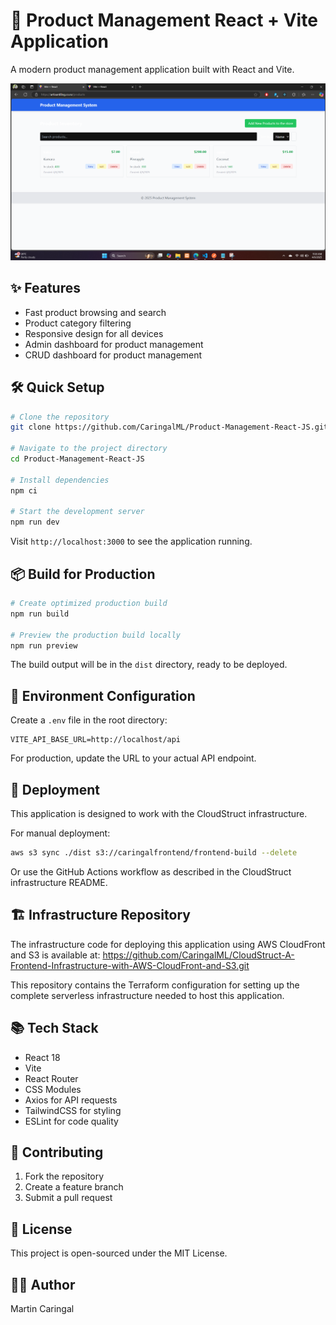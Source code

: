 # 🚀 Product Management React + Vite Application

A modern product management application built with React and Vite.

![Product Management App](2025.png)

## ✨ Features

- Fast product browsing and search
- Product category filtering
- Responsive design for all devices
- Admin dashboard for product management
- CRUD dashboard for product management

## 🛠️ Quick Setup

```bash
# Clone the repository
git clone https://github.com/CaringalML/Product-Management-React-JS.git

# Navigate to the project directory
cd Product-Management-React-JS

# Install dependencies
npm ci

# Start the development server
npm run dev
```

Visit `http://localhost:3000` to see the application running.

## 📦 Build for Production

```bash
# Create optimized production build
npm run build

# Preview the production build locally
npm run preview
```

The build output will be in the `dist` directory, ready to be deployed.

## 🔧 Environment Configuration

Create a `.env` file in the root directory:

```
VITE_API_BASE_URL=http://localhost/api
```

For production, update the URL to your actual API endpoint.

## 🚢 Deployment

This application is designed to work with the CloudStruct infrastructure.

For manual deployment:
```bash
aws s3 sync ./dist s3://caringalfrontend/frontend-build --delete
```

Or use the GitHub Actions workflow as described in the CloudStruct infrastructure README.

## 🏗️ Infrastructure Repository

The infrastructure code for deploying this application using AWS CloudFront and S3 is available at:
https://github.com/CaringalML/CloudStruct-A-Frontend-Infrastructure-with-AWS-CloudFront-and-S3.git

This repository contains the Terraform configuration for setting up the complete serverless infrastructure needed to host this application.

## 📚 Tech Stack

- React 18
- Vite
- React Router
- CSS Modules
- Axios for API requests
- TailwindCSS for styling
- ESLint for code quality

## 🤝 Contributing

1. Fork the repository
2. Create a feature branch
3. Submit a pull request

## 📄 License

This project is open-sourced under the MIT License.

## 👨‍💻 Author

Martin Caringal